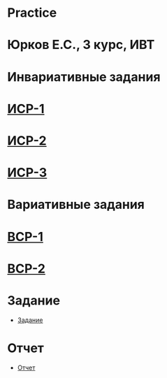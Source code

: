 # Practice 
# Юрков Е.С., 3 курс, ИВТ 
# **Инвариативные задания**
# [ИСР-1](https://github.com/sh4rk1350/5sem/blob/e837df5de3333d99d4c15eb532aa943b0268ccef/%D0%AE%D1%80%D0%BA%D0%BE%D0%B2%20%D0%95.%D0%A1.%20%D0%98%D0%A1%D0%A0%201.1.pdf)
# [ИСР-2](https://github.com/sh4rk1350/5sem/blob/e837df5de3333d99d4c15eb532aa943b0268ccef/%D0%AE%D1%80%D0%BA%D0%BE%D0%B2%20%D0%95.%D0%A1.%20%D0%98%D0%A1%D0%A0%201.2.pdf)
# [ИСР-3](https://github.com/sh4rk1350/5sem/blob/e837df5de3333d99d4c15eb532aa943b0268ccef/%D0%AE%D1%80%D0%BA%D0%BE%D0%B2%20%D0%95.%D0%A1.%20%D0%98%D0%A1%D0%A0%201.3.pdf)
# **Вариативные задания**
# [ВСР-1](https://github.com/sh4rk1350/5sem/blob/e837df5de3333d99d4c15eb532aa943b0268ccef/%D0%AE%D1%80%D0%BA%D0%BE%D0%B2%20%D0%95.%D0%A1.%20%D0%92%D0%A1%D0%A0%202.1.pdf)
# [ВСР-2](https://github.com/sh4rk1350/5sem/blob/e837df5de3333d99d4c15eb532aa943b0268ccef/%D0%AE%D1%80%D0%BA%D0%BE%D0%B2%20%D0%95.%D0%A1.%20%D0%92%D0%A1%D0%A0%202.2.pdf)
# **Задание**
* [Задание](https://github.com/sh4rk1350/5sem/blob/3dc26d25a5581e3c360f40f219cb00c04e0b3a43/задание_3курс.pdf)
# **Отчет**
* [Отчет](https://github.com/sh4rk1350/5sem/blob/3dc26d25a5581e3c360f40f219cb00c04e0b3a43/отчет_3курс.pdf)
